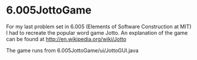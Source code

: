 6.005JottoGame
==============

For my last problem set in 6.005 (Elements of Software Construction at MIT) I had to recreate the popular word game Jotto. An explanation of the game can be found at http://en.wikipedia.org/wiki/Jotto

The game runs from 6.005JottoGame/ui/JottoGUI.java
